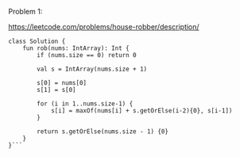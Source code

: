 Problem 1:

https://leetcode.com/problems/house-robber/description/

```
class Solution {
    fun rob(nums: IntArray): Int {
        if (nums.size == 0) return 0
        
        val s = IntArray(nums.size + 1)
        
        s[0] = nums[0]
        s[1] = s[0]
        
        for (i in 1..nums.size-1) {
            s[i] = maxOf(nums[i] + s.getOrElse(i-2){0}, s[i-1])
        }
        
        return s.getOrElse(nums.size - 1) {0}
    }
}```
